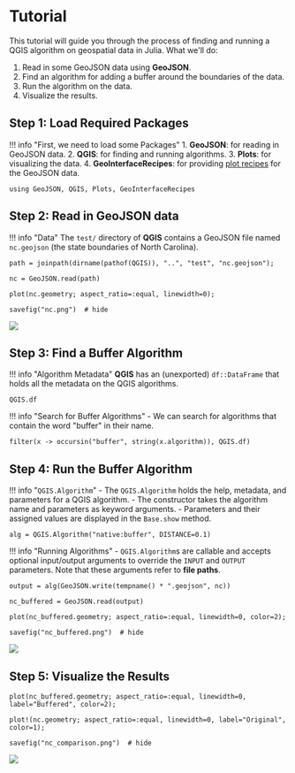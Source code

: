 # Tutorial

This tutorial will guide you through the process of finding and running a QGIS algorithm on geospatial data in Julia.  What we'll do:

1. Read in some GeoJSON data using **GeoJSON**.
2. Find an algorithm for adding a buffer around the boundaries of the data.
3. Run the algorithm on the data.
4. Visualize the results.

## Step 1: Load Required Packages

!!! info "First, we need to load some Packages"
    1. **GeoJSON**: for reading in GeoJSON data.
    2. **QGIS**: for finding and running algorithms.
    3. **Plots**: for visualizing the data.
    4. **GeoInterfaceRecipes**: for providing [plot recipes](https://docs.juliaplots.org/latest/recipes/) for the GeoJSON data.

```@repl tutorial
using GeoJSON, QGIS, Plots, GeoInterfaceRecipes
```

## Step 2: Read in GeoJSON data


!!! info "Data"
    The `test/` directory of **QGIS** contains a GeoJSON file named `nc.geojson` (the state boundaries of North Carolina).

```@repl tutorial
path = joinpath(dirname(pathof(QGIS)), "..", "test", "nc.geojson");

nc = GeoJSON.read(path)

plot(nc.geometry; aspect_ratio=:equal, linewidth=0);

savefig("nc.png")  # hide
```

![](nc.png)

## Step 3: Find a Buffer Algorithm

!!! info "Algorithm Metadata"
    **QGIS** has an (unexported) `df::DataFrame` that holds all the metadata on the QGIS algorithms.

```@repl tutorial
QGIS.df
```

!!! info "Search for Buffer Algorithms"
    - We can search for algorithms that contain the word "buffer" in their name.

```@repl tutorial
filter(x -> occursin("buffer", string(x.algorithm)), QGIS.df)
```

## Step 4: Run the Buffer Algorithm

!!! info "`QGIS.Algorithm`"
    - The `QGIS.Algorithm` holds the help, metadata, and parameters for a QGIS algorithm.
    - The constructor takes the algorithm name and parameters as keyword arguments.
    - Parameters and their assigned values are displayed in the `Base.show` method.

```@repl tutorial
alg = QGIS.Algorithm("native:buffer", DISTANCE=0.1)
```

!!! info "Running Algorithms"
    - `QGIS.Algorithm`s are callable and accepts optional input/output arguments to override the
    `INPUT` and `OUTPUT` parameters.  Note that these arguments refer to **file paths**.

```@repl tutorial
output = alg(GeoJSON.write(tempname() * ".geojson", nc))

nc_buffered = GeoJSON.read(output)

plot(nc_buffered.geometry; aspect_ratio=:equal, linewidth=0, color=2);

savefig("nc_buffered.png")  # hide
```

![](nc_buffered.png)

## Step 5: Visualize the Results

```@repl tutorial
plot(nc_buffered.geometry; aspect_ratio=:equal, linewidth=0, label="Buffered", color=2);

plot!(nc.geometry; aspect_ratio=:equal, linewidth=0, label="Original", color=1);

savefig("nc_comparison.png")  # hide
```

![](nc_comparison.png)
